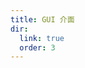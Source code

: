 ```yaml
---
title: GUI 介面
dir:
  link: true
  order: 3
---
```


<div class="catalog-display-container">
  <Catalog base="/zh-TW/plugins/yuseries/YuIllustration/ui/"/>
</div>